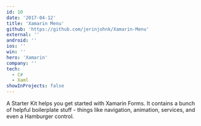 ```yaml
---
id: 10
date: '2017-04-12'
title: 'Xamarin Menu'
github: 'https://github.com/jerinjohnk/Xamarin-Menu'
external: ''
android: ''
ios: ''
win: ''
hero: 'Xamarin'
company: ''
tech:
  - C#
  - Xaml
showInProjects: false
---
```


A Starter Kit helps you get started with Xamarin Forms. It contains a bunch of helpful boilerplate stuff - things like navigation, animation, services, and even a Hamburger control.
